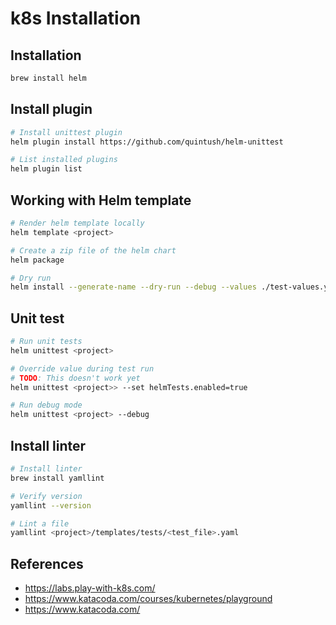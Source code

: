 # k8s Installation

## Installation

```sh
brew install helm
```

## Install plugin

```sh
# Install unittest plugin
helm plugin install https://github.com/quintush/helm-unittest

# List installed plugins
helm plugin list
```

## Working with Helm template

```sh
# Render helm template locally
helm template <project>

# Create a zip file of the helm chart
helm package

# Dry run
helm install --generate-name --dry-run --debug --values ./test-values.yaml <zip_file_name>.tgz
```

## Unit test

```sh
# Run unit tests
helm unittest <project>

# Override value during test run
# TODO: This doesn't work yet
helm unittest <project>> --set helmTests.enabled=true

# Run debug mode
helm unittest <project> --debug
```

## Install linter

```sh
# Install linter
brew install yamllint

# Verify version
yamllint --version

# Lint a file
yamllint <project>/templates/tests/<test_file>.yaml
```

## References

* https://labs.play-with-k8s.com/
* https://www.katacoda.com/courses/kubernetes/playground
* https://www.katacoda.com/
